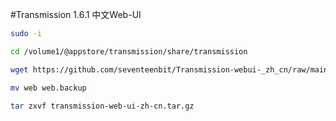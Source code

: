 #Transmission 1.6.1 中文Web-UI

```bash
sudo -i
```

```bash
cd /volume1/@appstore/transmission/share/transmission
```

```bash
wget https://github.com/seventeenbit/Transmission-webui-_zh_cn/raw/main/transmission-web-ui-zh-cn.tar.gz
```

```bash
mv web web.backup
```

```bash
tar zxvf transmission-web-ui-zh-cn.tar.gz
```
